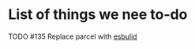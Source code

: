# List of things we nee to-do

  TODO #135 Replace parcel with [esbulid](https://esbuild.github.io/api/#loader)

